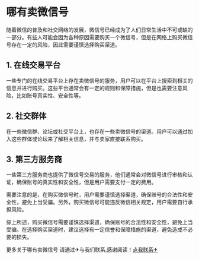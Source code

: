 # 哪有卖微信号

随着微信的普及和社交网络的发展，微信号已经成为了人们日常生活中不可或缺的一部分。有些人可能会因为各种原因需要购买一个微信号，但是在网络上购买微信号存在一定的风险，因此需要谨慎选择购买渠道。

## 1. 在线交易平台

一些专门的在线交易平台上存在卖微信号的服务，用户可以在平台上搜索到相关的信息并进行购买。这些平台通常会有一定的规则和保障措施，但是也需要注意风险，比如账号真实性、安全性等。

## 2. 社交群体

在一些微信群、论坛或社交平台上，也存在一些卖微信号的渠道。用户可以通过加入这些群体或论坛来了解相关信息，并与卖家直接联系购买。

## 3. 第三方服务商

一些第三方服务商也提供了微信号交易的服务，他们通常会对微信号进行审核和认证，确保账号的真实性和安全性，但是用户需要支付一定的费用。

需要注意的是，在购买微信号时，用户需要谨慎选择渠道，确保账号的合法性和安全性，避免上当受骗。另外，购买微信号可能违反微信相关规定，用户需要自行承担风险。

综上所述，购买微信号需要谨慎选择渠道，确保账号的合法性和安全性，避免上当受骗。在选择购买渠道时，建议选择有一定信誉和保障措施的渠道，避免造成不必要的损失。

更多关于哪有卖微信号 请通过✈与我们联系,感谢阅读！[点我联系✈](https://mail.k02.cc)